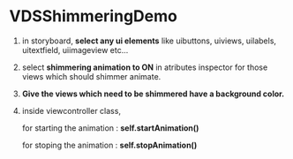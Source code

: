 # VDSShimmeringDemo

1. in storyboard, **select any ui elements** like uibuttons, uiviews, uilabels, uitextfield, uiimageview etc...

2. select **shimmering animation to ON** in atributes inspector for those views which should shimmer animate.

3. **Give the views which need to be shimmered have a background color.**

4. inside viewcontroller class, 

     for starting the animation : **self.startAnimation()**
    
     for stoping the animation : **self.stopAnimation()**
